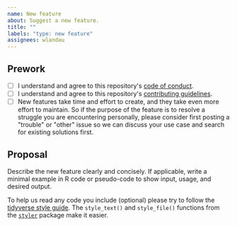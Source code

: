 ```yaml
---
name: New feature
about: Suggest a new feature.
title: ""
labels: "type: new feature"
assignees: wlandau
---
```


## Prework

* [ ] I understand and agree to this repository's [code of conduct](https://github.com/wlandau/targets-minimal/blob/master/CODE_OF_CONDUCT.md).
* [ ] I understand and agree to this repository's [contributing guidelines](https://github.com/wlandau/targets-minimal/blob/master/CONTRIBUTING.md).
* [ ] New features take time and effort to create, and they take even more effort to maintain. So if the purpose of the feature is to resolve a struggle you are encountering personally, please consider first posting a "trouble" or "other" issue so we can discuss your use case and search for existing solutions first.

## Proposal

Describe the new feature clearly and concisely. If applicable, write a minimal example in R code or pseudo-code to show input, usage, and desired output.

To help us read any code you include (optional) please try to follow the [tidyverse style guide](https://style.tidyverse.org/). The `style_text()` and `style_file()` functions from the [`styler`](https://github.com/r-lib/styler) package make it easier.
